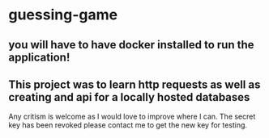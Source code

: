 # guessing-game

## you will have to have docker installed to run the application!

## This project was to learn http requests as well as creating and api for a locally hosted databases
Any critism is welcome as I would love to improve where I can.
The secret key has been revoked please contact me to get the new key for testing. 
